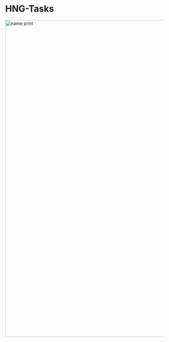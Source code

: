 # HNG-Tasks
<img width="1007" alt="name print" src="https://user-images.githubusercontent.com/8545507/130069861-52f3e803-c285-4c41-af07-d694c352bd73.png">

